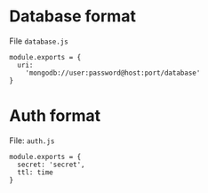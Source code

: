 # Database format

File `database.js`

```
module.exports = {
  uri:
    'mongodb://user:password@host:port/database'
}

```

# Auth format

File: `auth.js`

```
module.exports = {
  secret: 'secret',
  ttl: time
}

```
